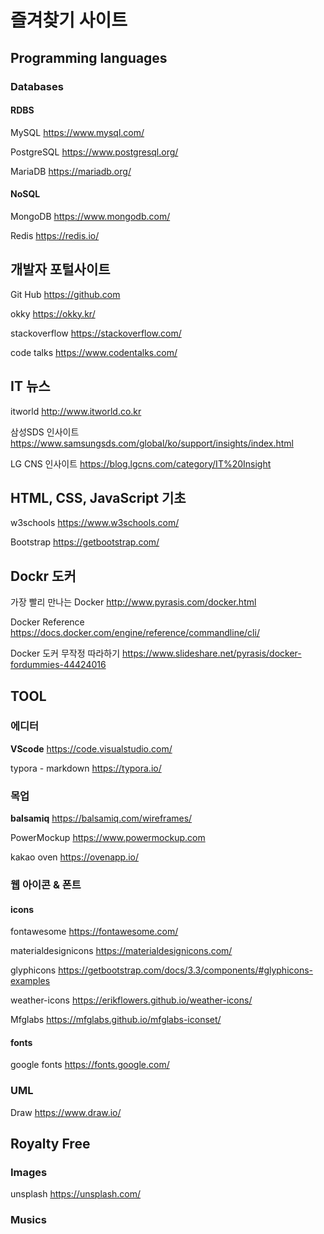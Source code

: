 # 즐겨찾기 사이트

## Programming languages

### Databases

#### RDBS

MySQL <https://www.mysql.com/>

PostgreSQL <https://www.postgresql.org/>

MariaDB <https://mariadb.org/>

#### NoSQL

MongoDB <https://www.mongodb.com/>

Redis <https://redis.io/>

## 개발자 포털사이트

Git Hub <https://github.com>

okky <https://okky.kr/>

stackoverflow <https://stackoverflow.com/>

code talks <https://www.codentalks.com/>

## IT 뉴스

itworld <http://www.itworld.co.kr>

삼성SDS 인사이트 <https://www.samsungsds.com/global/ko/support/insights/index.html>

LG CNS 인사이트 <https://blog.lgcns.com/category/IT%20Insight>

## HTML, CSS, JavaScript 기초

w3schools <https://www.w3schools.com/>

Bootstrap
<https://getbootstrap.com/>

## Dockr 도커

가장 빨리 만나는 Docker <http://www.pyrasis.com/docker.html>

Docker Reference <https://docs.docker.com/engine/reference/commandline/cli/>

Docker 도커 무작정 따라하기 <https://www.slideshare.net/pyrasis/docker-fordummies-44424016>

## TOOL

### 에디터

**VScode** <https://code.visualstudio.com/>

typora - markdown <https://typora.io/>

### 목업

**balsamiq** <https://balsamiq.com/wireframes/>

PowerMockup <https://www.powermockup.com>

kakao oven <https://ovenapp.io/>

### 웹 아이콘 & 폰트

#### icons

fontawesome <https://fontawesome.com/>

materialdesignicons <https://materialdesignicons.com/>

glyphicons <https://getbootstrap.com/docs/3.3/components/#glyphicons-examples>

weather-icons <https://erikflowers.github.io/weather-icons/>

Mfglabs <https://mfglabs.github.io/mfglabs-iconset/>

#### fonts

google fonts <https://fonts.google.com/>

### UML

Draw <https://www.draw.io/>

## Royalty Free

### Images

unsplash <https://unsplash.com/>

### Musics
